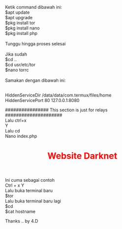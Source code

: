 Ketik command dibawah ini:
<br>
$apt update
<br>
$apt upgrade
<br>
$pkg install tor
<br>
$pkg install nano
<br>
$pkg install php
<br>
<br>
Tunggu hingga proses selesai
<br>
<br>
Jika sudah 
<br>
$cd ..
<br>
$cd usr/etc/tor
<br>
$nano torrc
<br>
<br>
Samakan dengan dibawah ini:
<br>
<br>

HiddenServiceDir /data/data/com.termux/files/home
<br>
HiddenServicePort 80 127.0.0.1:8080

################ This section is just for relays #####################
<br>
Lalu ctrl+x 
<br>
Y
<br>
Lalu cd
<br>
Nano index.php
<br>
<center><h1><font color="red">Website Darknet</font></h1></center>
<br>
<br>
Ini cuma sebagai contoh
<br>
Ctrl + x Y
<br>
Lalu buka terminal baru
<br>
$tor
<br>
Lalu buka terminal baru lagi
<br>
$cd
<br>
$cat hostname
<br>

Thanks .. by 4.D
